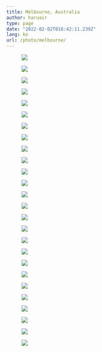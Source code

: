 ```yaml
---
title: Melbourne, Australia
author: haruair
type: page
date: "2022-02-02T018:42:11.239Z"
lang: ko
url: /photo/melbourne/
---
```


<figure>

<img src="https://live.staticflickr.com/65535/51858811073_23ee9654e5_k.jpg" loading="lazy" />

</figure>

<figure>

<img src="https://live.staticflickr.com/65535/51857772407_9655b1e178_k.jpg" loading="lazy" />

</figure>

<figure>

<img src="https://live.staticflickr.com/65535/51858725671_d909f7dd69_k.jpg" loading="lazy" />

</figure>

<figure>

<img src="https://live.staticflickr.com/65535/51858811278_176eca1a9a_k.jpg" loading="lazy" />

</figure>

<figure>

<img src="https://live.staticflickr.com/65535/51858811348_56234b503f_k.jpg" loading="lazy" />

</figure>

<figure>

<img src="https://live.staticflickr.com/65535/51859388350_ac5262c3d5_k.jpg" loading="lazy" />

</figure>

<figure>

<img src="https://live.staticflickr.com/65535/51858811488_f2981f6534_k.jpg" loading="lazy" />

</figure>

<figure>

<img src="https://live.staticflickr.com/65535/51858811523_19908703ef_k.jpg" loading="lazy" />

</figure>

<figure>

<img src="https://live.staticflickr.com/65535/51859389895_3fdc89ef14_k.jpg" loading="lazy" />

</figure>

<figure>

<img src="https://live.staticflickr.com/65535/51858726161_3a3691cedc_k.jpg" loading="lazy" />

</figure>

<figure>

<img src="https://live.staticflickr.com/65535/51857772932_5977482f49_k.jpg" loading="lazy" />

</figure>

<figure>

<img src="https://live.staticflickr.com/65535/51859388070_e8e95f693a_k.jpg" loading="lazy" />

</figure>

<figure>

<img src="https://live.staticflickr.com/65535/51859388845_159ec66095_k.jpg" loading="lazy" />

</figure>

<figure>

<img src="https://live.staticflickr.com/65535/51857773052_ae04164063_k.jpg" loading="lazy" />

</figure>

<figure>

<img src="https://live.staticflickr.com/65535/51857773122_c044725992_k.jpg" loading="lazy" />

</figure>

<figure>

<img src="https://live.staticflickr.com/65535/51859389065_56bb425d70_k.jpg" loading="lazy" />

</figure>

<figure>

<img src="https://live.staticflickr.com/65535/51859389115_674f0cb9b5_k.jpg" loading="lazy" />

</figure>

<figure>

<img src="https://live.staticflickr.com/65535/51859063689_d602bc4a36_k.jpg" loading="lazy" />

</figure>

<figure>

<img src="https://live.staticflickr.com/65535/51859389405_f7748a9167_k.jpg" loading="lazy" />

</figure>

<figure>

<img src="https://live.staticflickr.com/65535/51859064499_483d5f4a15_k.jpg" loading="lazy" />

</figure>

<figure>

<img src="https://live.staticflickr.com/65535/51859389630_7b755df73e_k.jpg" loading="lazy" />

</figure>

<figure>

<img src="https://live.staticflickr.com/65535/51859389715_b1cc106495_k.jpg" loading="lazy" />

</figure>

<figure>

<img src="https://live.staticflickr.com/65535/51859388560_d13997234e_k.jpg" loading="lazy" />

</figure>

<figure>

<img src="https://live.staticflickr.com/65535/51859064269_e11c29c038_k.jpg" loading="lazy" />

</figure>

<figure>

<img src="https://live.staticflickr.com/65535/51858727301_f534c70ee0_k.jpg" loading="lazy" />

</figure>

<figure>

<img src="https://live.staticflickr.com/65535/51859388205_12c48922d6_k.jpg" loading="lazy" />

</figure>
